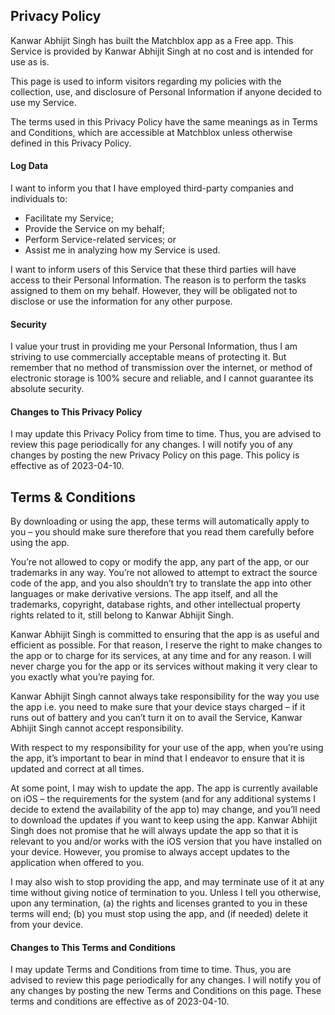 ## Privacy Policy

Kanwar Abhijit Singh has built the Matchblox app as a Free app. This Service is provided by Kanwar Abhijit Singh at no cost and is intended for use as is.

This page is used to inform visitors regarding my policies with the collection, use, and disclosure of Personal Information if anyone decided to use my Service.

The terms used in this Privacy Policy have the same meanings as in Terms and Conditions, which are accessible at Matchblox unless otherwise defined in this Privacy Policy.

#### Log Data

I want to inform you that I have employed third-party companies and individuals to:

* Facilitate my Service;
* Provide the Service on my behalf;
* Perform Service-related services; or
* Assist me in analyzing how my Service is used.

I want to inform users of this Service that these third parties will have access to their Personal Information. The reason is to perform the tasks assigned to them on my behalf. However, they will be obligated not to disclose or use the information for any other purpose.

#### Security

I value your trust in providing me your Personal Information, thus I am striving to use commercially acceptable means of protecting it. But remember that no method of transmission over the internet, or method of electronic storage is 100% secure and reliable, and I cannot guarantee its absolute security.

#### Changes to This Privacy Policy

I may update this Privacy Policy from time to time. Thus, you are advised to review this page periodically for any changes. I will notify you of any changes by posting the new Privacy Policy on this page. This policy is effective as of 2023-04-10.


## Terms & Conditions

By downloading or using the app, these terms will automatically apply to you – you should make sure therefore that you read them carefully before using the app. 

You’re not allowed to copy or modify the app, any part of the app, or our trademarks in any way. You’re not allowed to attempt to extract the source code of the app, and you also shouldn’t try to translate the app into other languages or make derivative versions. The app itself, and all the trademarks, copyright, database rights, and other intellectual property rights related to it, still belong to Kanwar Abhijit Singh.

Kanwar Abhijit Singh is committed to ensuring that the app is as useful and efficient as possible. For that reason, I reserve the right to make changes to the app or to charge for its services, at any time and for any reason. I will never charge you for the app or its services without making it very clear to you exactly what you’re paying for.

Kanwar Abhijit Singh cannot always take responsibility for the way you use the app i.e. you need to make sure that your device stays charged – if it runs out of battery and you can’t turn it on to avail the Service, Kanwar Abhijit Singh cannot accept responsibility.

With respect to my responsibility for your use of the app, when you’re using the app, it’s important to bear in mind that I endeavor to ensure that it is updated and correct at all times.

At some point, I may wish to update the app. The app is currently available on iOS – the requirements for the system (and for any additional systems I decide to extend the availability of the app to) may change, and you’ll need to download the updates if you want to keep using the app. Kanwar Abhijit Singh does not promise that he will always update the app so that it is relevant to you and/or works with the iOS version that you have installed on your device. However, you promise to always accept updates to the application when offered to you. 

I may also wish to stop providing the app, and may terminate use of it at any time without giving notice of termination to you. Unless I tell you otherwise, upon any termination, (a) the rights and licenses granted to you in these terms will end; (b) you must stop using the app, and (if needed) delete it from your device.

#### Changes to This Terms and Conditions

I may update Terms and Conditions from time to time. Thus, you are advised to review this page periodically for any changes. I will notify you of any changes by posting the new Terms and Conditions on this page. These terms and conditions are effective as of 2023-04-10.
